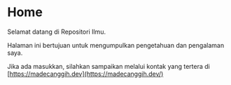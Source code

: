 # Home

Selamat datang di Repositori Ilmu.

Halaman ini bertujuan untuk mengumpulkan pengetahuan dan pengalaman saya.

Jika ada masukkan, silahkan sampaikan melalui kontak yang tertera di [https://madecanggih.dev](https://madecanggih.dev/)
